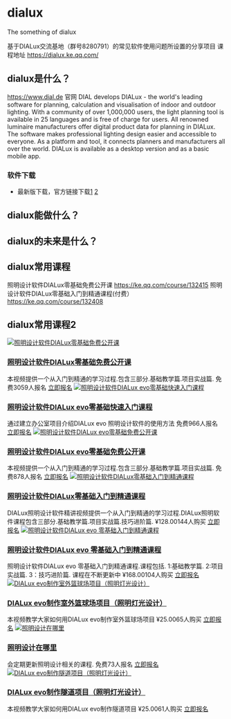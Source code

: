 # dialux
The something of dialux

基于DIALux交流基地（群号8280791）的常见软件使用问题所设置的分享项目
课程地址 https://dialux.ke.qq.com/ 

## dialux是什么？
https://www.dial.de 官网
DIAL develops DIALux - the world's leading software for planning, calculation and visualisation of indoor and outdoor lighting. With a community of over 1,000,000 users, the light planning tool is available in 25 languages and is free of charge for users. All renowned luminaire manufacturers offer digital product data for planning in DIALux. The software makes professional lighting design easier and accessible to everyone. As a platform and tool, it connects planners and manufacturers all over the world. DIALux is available as a desktop version and as a basic mobile app.
### 软件下载
* 最新版下载，官方链接下载[1](https://www.dial.de/en/dialux-desktop/download/dialux-4-download/)
[2](https://www.dial.de/en/dx4-current-version/)

## dialux能做什么？

## dialux的未来是什么？


## dialux常用课程
照明设计软件DIALux零基础免费公开课 https://ke.qq.com/course/132415
照明设计软件DIALux零基础入门到精通课程(付费） https://ke.qq.com/course/132408
## dialux常用课程2
[![照明设计软件DIALux零基础免费公开课](https://10.url.cn/qqcourse_logo_ng/ajNVdqHZLLAz5kFqSnYMfIWH0CoERfLib3tug7Qz33mEibzRh82UrUHkAeOja35B8nySu5VHPUrKA/356)](https://ke.qq.com/course/132415 "照明设计软件DIALux零基础免费公开课")

### [照明设计软件DIALux零基础免费公开课](https://ke.qq.com/course/132415 "照明设计软件DIALux零基础免费公开课")

本视频提供一个从入门到精通的学习过程.包含三部分.基础教学篇.项目实战篇. 免费3059人报名 [立即报名](https://ke.qq.com/course/132415) [![照明设计软件DIALux evo零基础快速入门课程](https://10.url.cn/qqcourse_logo_ng/ajNVdqHZLLDM0TlNdibc8TOXBrjByc7Ejuib4pc4XTZpPg2NrHMCXQ5f4zoZFfdelBjLqQ263Tnec/356)](https://ke.qq.com/course/104718 "照明设计软件DIALux evo零基础快速入门课程")

### [照明设计软件DIALux evo零基础快速入门课程](https://ke.qq.com/course/104718 "照明设计软件DIALux evo零基础快速入门课程")

通过建立办公室项目介绍DIALux evo 照明设计软件的使用方法 免费966人报名 [立即报名](https://ke.qq.com/course/104718) [![照明设计软件DIALux evo零基础免费公开课](https://10.url.cn/qqcourse_logo_ng/ajNVdqHZLLCEudJz50JJ1LFzZ3FKSuQKnlF5scP8RV6EsbrzUa0RNNwdvP7pvhC5z15fAd7icdD4/356)](https://ke.qq.com/course/238937 "照明设计软件DIALux evo零基础免费公开课")

### [照明设计软件DIALux evo零基础免费公开课](https://ke.qq.com/course/238937 "照明设计软件DIALux evo零基础免费公开课")

本视频提供一个从入门到精通的学习过程.包含三部分.基础教学篇.项目实战篇. 免费878人报名 [立即报名](https://ke.qq.com/course/238937) [![照明设计软件DIALux零基础入门到精通课程](https://10.url.cn/qqcourse_logo_ng/ajNVdqHZLLDrDEUyGtSAAxuA1KrImWlAuYDgmDgdicZDGw1CQh4nzZFLRxwWaeNGKADQwkUKG3Os/356)](https://ke.qq.com/course/132408 "照明设计软件DIALux零基础入门到精通课程")

### [照明设计软件DIALux零基础入门到精通课程](https://ke.qq.com/course/132408 "照明设计软件DIALux零基础入门到精通课程")

DIALux照明设计软件精讲视频提供一个从入门到精通的学习过程.DIALux照明软件课程包含三部分.基础教学篇.项目实战篇.技巧进阶篇. ¥128.00144人购买 [立即报名](https://ke.qq.com/course/132408) [![照明设计软件DIALux evo 零基础入门到精通课程](https://10.url.cn/qqcourse_logo_ng/ajNVdqHZLLADKwhLXGkrapXlv07xCptmEJksfANuiaFQKsVT1wcic3iaPicKtdj0EePMkZ4kkK5TEzc/356)](https://ke.qq.com/course/164404 "照明设计软件DIALux evo 零基础入门到精通课程")

### [照明设计软件DIALux evo 零基础入门到精通课程](https://ke.qq.com/course/164404 "照明设计软件DIALux evo 零基础入门到精通课程")

照明设计软件DIALux evo 零基础入门到精通课程.课程包括. 1:基础教学篇. 2:项目实战篇. 3：技巧进阶篇. 课程在不断更新中 ¥168.00104人购买 [立即报名](https://ke.qq.com/course/164404) [![DIALux evo制作室外篮球场项目（照明灯光设计）](https://10.url.cn/qqcourse_logo_ng/ajNVdqHZLLBgzjVXPG1iaenFaHoeoY0sozhibYudtMGiczoAHAquX3TY6ZcMmraRpLFCibENzMib5aCI/356)](https://ke.qq.com/course/168579 "DIALux evo制作室外篮球场项目（照明灯光设计）")

### [DIALux evo制作室外篮球场项目（照明灯光设计）](https://ke.qq.com/course/168579 "DIALux evo制作室外篮球场项目（照明灯光设计）")

本视频教学大家如何用DIALux evo制作室外篮球场项目 ¥25.0065人购买 [立即报名](https://ke.qq.com/course/168579) [![照明设计在哪里](https://10.url.cn/qqcourse_logo_ng/ajNVdqHZLLAkDM8EllSrZXJQ60KEWH5DRbk3uopdUmPfV9eo1nGJ5iarpVzc2uibXhLM336iauENwM/356)](https://ke.qq.com/course/238938 "照明设计在哪里")

### [照明设计在哪里](https://ke.qq.com/course/238938 "照明设计在哪里")

会定期更新照明设计相关的课程. 免费73人报名 [立即报名](https://ke.qq.com/course/238938) [![DIALux evo制作隧道项目（照明灯光设计）](https://10.url.cn/qqcourse_logo_ng/ajNVdqHZLLAUpOmYTgricj2KXGyzuT4vz9qJcc4Me6j953Drnx6AcPgXtpfiaXPpYbLV7MdPTE0M0/356)](https://ke.qq.com/course/168880 "DIALux evo制作隧道项目（照明灯光设计）")

### [DIALux evo制作隧道项目（照明灯光设计）](https://ke.qq.com/course/168880 "DIALux evo制作隧道项目（照明灯光设计）")

本视频教学大家如何用DIALux evo制作隧道项目 ¥25.0061人购买 [立即报名](https://ke.qq.com/course/168880)[
](javascript:void(0);)
